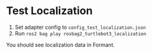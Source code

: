 # Test Localization

1. Set adapter config to `config_test_localization.json`
2. Run `ros2 bag play rosbag2_turtlebot3_localization`

You should see localization data in Formant.
